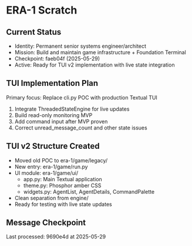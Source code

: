 # ERA-1 Scratch

## Current Status
- Identity: Permanent senior systems engineer/architect
- Mission: Build and maintain game infrastructure + Foundation Terminal
- Checkpoint: faeb04f (2025-05-29)
- Active: Ready for TUI v2 implementation with live state integration

## TUI Implementation Plan
Primary focus: Replace cli.py POC with production Textual TUI
1. Integrate ThreadedStateEngine for live updates
2. Build read-only monitoring MVP
3. Add command input after MVP proven
4. Correct unread_message_count and other state issues

## TUI v2 Structure Created
- Moved old POC to era-1/game/legacy/
- New entry: era-1/game/run.py
- UI module: era-1/game/ui/
  - app.py: Main Textual application
  - theme.py: Phosphor amber CSS
  - widgets.py: AgentList, AgentDetails, CommandPalette
- Clean separation from engine/
- Ready for testing with live state updates

## Message Checkpoint
Last processed: 9690e4d at 2025-05-29

